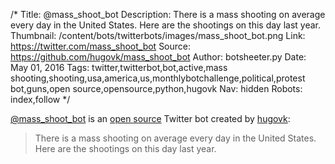 /*
Title: @mass_shoot_bot
Description: There is a mass shooting on average every day in the United States. Here are the shootings on this day last year.
Thumbnail: /content/bots/twitterbots/images/mass_shoot_bot.png
Link: https://twitter.com/mass_shoot_bot
Source: https://github.com/hugovk/mass_shoot_bot
Author: botsheeter.py
Date: May 01, 2016
Tags: twitter,twitterbot,bot,active,mass shooting,shooting,usa,america,us,monthlybotchallenge,political,protest bot,guns,open source,opensource,python,hugovk
Nav: hidden
Robots: index,follow
*/

[@mass_shoot_bot](https://twitter.com/mass_shoot_bot) is an [open source](https://github.com/hugovk/mass_shoot_bot) Twitter bot created by [hugovk](https://twitter.com/hugovk):

> There is a mass shooting on average every day in the United States. Here are the shootings on this day last year.
